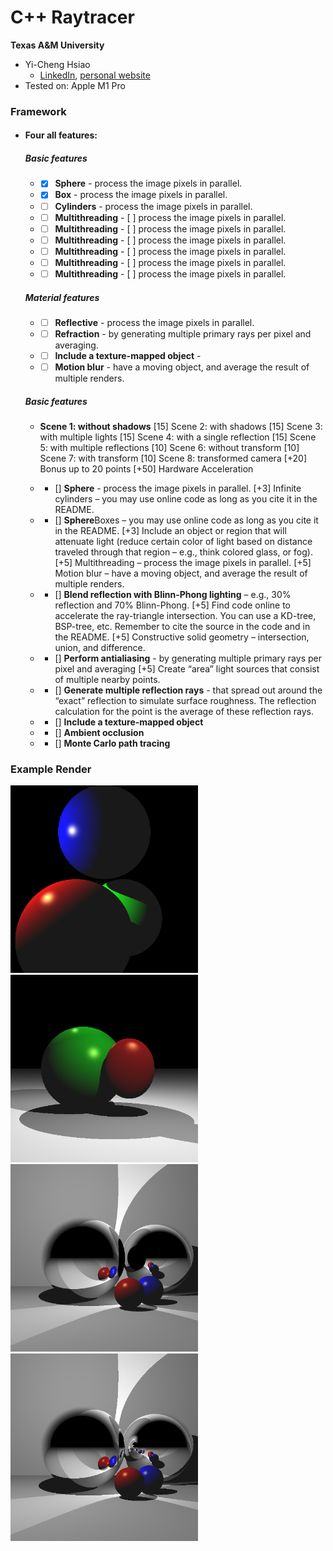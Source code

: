 # C++ Raytracer

**Texas A&M University**

* Yi-Cheng Hsiao
  * [LinkedIn](https://www.linkedin.com/in/yi-cheng-hsiao/), [personal website](https://yicheng.tw/)
* Tested on: Apple M1 Pro
  
### Framework
* #### Four all features:
  ##### Basic features
  *    - [x] **Sphere**  - process the image pixels in parallel.  
  *    - [x] **Box** - process the image pixels in parallel.  
  *    - [ ] **Cylinders** - process the image pixels in parallel.  
  *    - [ ] **Multithreading** - [ ] process the image pixels in parallel.  
  *    - [ ] **Multithreading** - [ ] process the image pixels in parallel.  
  *    - [ ] **Multithreading** - [ ] process the image pixels in parallel.  
  *    - [ ] **Multithreading** - [ ] process the image pixels in parallel.  
  *    - [ ] **Multithreading** - [ ] process the image pixels in parallel.  
  *    - [ ] **Multithreading** - [ ] process the image pixels in parallel.  
  ##### Material features
  *    - [ ] **Reflective** - process the image pixels in parallel.  
  *    - [ ] **Refraction** -  by generating multiple primary rays per pixel and averaging.
  *    - [ ] **Include a texture-mapped object** -
  *    - [ ] **Motion blur** - have a moving object, and average the result of multiple renders.
  ##### Basic features
  *    **Scene 1: without shadows**
[15] Scene 2: with shadows
[15] Scene 3: with multiple lights
[15] Scene 4: with a single reflection
[15] Scene 5: with multiple reflections
[10] Scene 6: without transform
[10] Scene 7: with transform
[10] Scene 8: transformed camera
[+20] Bonus up to 20 points
[+50] Hardware Acceleration

  *    - [] **Sphere**  - process the image pixels in parallel.  [+3] Infinite cylinders – you may use online code as long as you cite it in the README.
  *    - [] **Sphere**Boxes – you may use online code as long as you cite it in the README.
[+3] Include an object or region that will attenuate light (reduce certain color of light based on distance traveled through that region – e.g., think colored glass, or fog).
[+5] Multithreading – process the image pixels in parallel.
[+5] Motion blur – have a moving object, and average the result of multiple renders.
  *    - [] **Blend reflection with Blinn-Phong lighting** – e.g., 30% reflection and 70% Blinn-Phong.
[+5] Find code online to accelerate the ray-triangle intersection. You can use a KD-tree, BSP-tree, etc. Remember to cite the source in the code and in the README.
[+5] Constructive solid geometry – intersection, union, and difference.
  *    - [] **Perform antialiasing** - by generating multiple primary rays per pixel and averaging
[+5] Create “area” light sources that consist of multiple nearby points.
  *    - [] **Generate multiple reflection rays** - that spread out around the “exact” reflection to simulate surface roughness. The reflection calculation for the point is the average of these reflection rays.
  *    - [] **Include a texture-mapped object**
  *    - [] **Ambient occlusion**
  *    - [] **Monte Carlo path tracing**

###
### Example Render
<img src="images/0.jpg" alt="Example Render" width="300"/>
<img src="images/1.jpg" alt="Example Render" width="300"/>
<img src="images/2.jpg" alt="Example Render" width="300"/>
<img src="images/3.jpg" alt="Example Render" width="300"/>